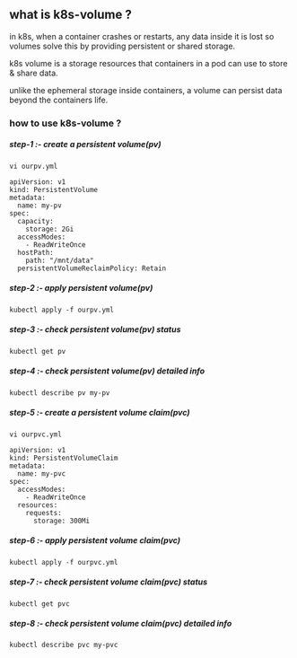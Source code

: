 ## what is k8s-volume ?


in k8s, when a container crashes or restarts, any data inside it is lost so volumes solve this by providing persistent or shared storage.

k8s volume is a storage resources that containers in a pod can use to store & share data.

unlike the ephemeral storage inside containers, a volume can persist data beyond the containers life.



### how to use k8s-volume ?


##### step-1 :- create a persistent volume(pv)


`vi ourpv.yml`


```
apiVersion: v1
kind: PersistentVolume
metadata:
  name: my-pv
spec:
  capacity:
    storage: 2Gi
  accessModes:
    - ReadWriteOnce
  hostPath:
    path: "/mnt/data"
  persistentVolumeReclaimPolicy: Retain

```


##### step-2 :- apply persistent volume(pv)


```
kubectl apply -f ourpv.yml
```

##### step-3 :- check persistent volume(pv) status


```
kubectl get pv
```

##### step-4 :- check persistent volume(pv) detailed info


```
kubectl describe pv my-pv
```

##### step-5 :- create a persistent volume claim(pvc)


`vi ourpvc.yml`


```
apiVersion: v1
kind: PersistentVolumeClaim
metadata:
  name: my-pvc
spec:
  accessModes:
    - ReadWriteOnce
  resources:
    requests: 
      storage: 300Mi

```


##### step-6 :- apply persistent volume claim(pvc)


```
kubectl apply -f ourpvc.yml
```


##### step-7 :- check persistent volume claim(pvc) status


```
kubectl get pvc
```


##### step-8 :- check persistent volume claim(pvc) detailed info


```
kubectl describe pvc my-pvc
```
